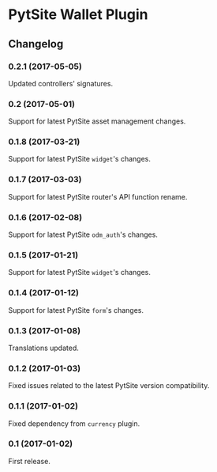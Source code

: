 # PytSite Wallet Plugin


## Changelog


### 0.2.1 (2017-05-05)
Updated controllers' signatures.


### 0.2 (2017-05-01)
Support for latest PytSite asset management changes.


### 0.1.8 (2017-03-21)
Support for latest PytSite `widget`'s changes.


### 0.1.7 (2017-03-03)
Support for latest PytSite router's API function rename.


### 0.1.6 (2017-02-08)
Support for latest PytSite `odm_auth`'s changes.


### 0.1.5 (2017-01-21)
Support for latest PytSite `widget`'s changes.


### 0.1.4 (2017-01-12)
Support for latest PytSite `form`'s changes.


### 0.1.3 (2017-01-08)
Translations updated.


### 0.1.2 (2017-01-03)
Fixed issues related to the latest PytSite version compatibility.


### 0.1.1 (2017-01-02)
Fixed dependency from `currency` plugin.


### 0.1 (2017-01-02)
First release.
